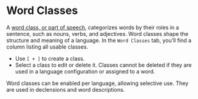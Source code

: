 # Word Classes

A [word class, or part of speech](https://en.wikipedia.org/wiki/Part_of_speech), categorizes words by their roles in a
sentence, such as nouns, verbs, and adjectives. Word classes shape the structure and meaning of a language. In
the `Word Classes` tab, you’ll find a column listing all usable classes.

- Use `[ + ]` to create a class.
- Select a class to edit or delete it. Classes cannot be deleted if they are used in a language configuration or
  assigned to a word.

Word classes can be enabled per language, allowing selective use. They are used in declensions and word descriptions.

